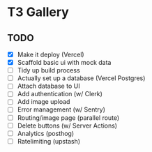 # T3 Gallery

## TODO

- [x] Make it deploy (Vercel)
- [x] Scaffold basic ui with mock data
- [ ] Tidy up build process
- [ ] Actually set up a database (Vercel Postgres)
- [ ] Attach database to UI
- [ ] Add authentication (w/ Clerk)
- [ ] Add image upload
- [ ] Error management (w/ Sentry)
- [ ] Routing/image page (parallel route)
- [ ] Delete buttons (w/ Server Actions)
- [ ] Analytics (posthog)
- [ ] Ratelimiting (upstash)
